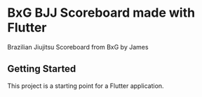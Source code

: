 # BxG BJJ Scoreboard made with Flutter

Brazilian Jiujitsu Scoreboard from BxG by James

## Getting Started

This project is a starting point for a Flutter application.
